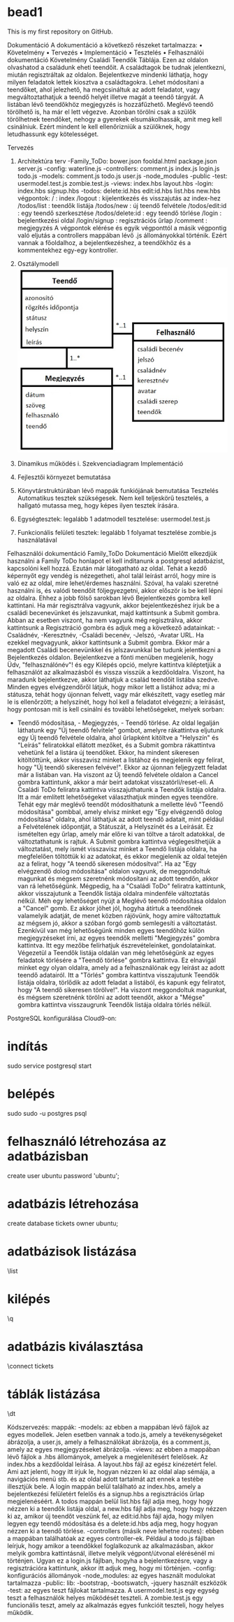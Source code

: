 # bead1
This is my first repository on GitHub.

Dokumentáció
A dokumentáció a következő részeket tartalmazza:
•	Követelmény
•	Tervezés
•	Implementáció
•	Tesztelés
•	Felhasználói dokumentáció
Követelmény
Családi Teendők Táblája.
Ezen az oldalon olvashatod a családunk eheti teendőit. A családtagok be tudnak jelentkezni, miután regisztráltak az oldalon. Bejelentkezve mindenki láthatja, hogy milyen feladatok lettek kiosztva a családtagokra.
Lehet módosítani a teendőket, ahol jelezhető, ha megcsináltuk az adott feladatot, vagy megváltoztathatjuk a teendő helyét illetve magát a teendő tárgyát.
A listában lévő teendőkhöz megjegyzés is hozzáfűzhető.
Meglévő teendő törölhető is, ha már el lett végezve.
Azonban törölni csak a szülők törölhetnek teendőket, nehogy a gyerekek elsumákolhassák, amit meg kell csinálniuk. Ezért mindent le kell ellenőrizniük a szülőknek, hogy letudhassunk egy kötelességet.
 
Tervezés
1.	Architektúra terv
-Family_ToDo:
bower.json
fooldal.html
package.json
server.js
-config: 	waterline.js
-controllers: 	comment.js
 	index.js
 	login.js
 	todo.js
-models:	comment.js
 		todo.js
 		user.js
-node_modules
-public
-test:		usermodel.test.js
 		zombie.test.js
-views:	index.hbs
 		layout.hbs
 	-login:	index.hbs
 		signup.hbs
 	-todos:	delete:id.hbs
 		edit:id.hbs
 		list.hbs
 		new.hbs
végpontok:
	/ : index
/logout : kijelentkezés és visszajutás az index-hez
/todos/list : teendők listája
/todos/new : új teendő felvétele
/todos/edit:id : egy teendő szerkesztése
/todos/delete:id : egy teendő törlése
/login : bejelentkezési oldal
/login/signup : regisztrációs űrlap
/comment : megjegyzés
A végpontok elérése és egyik végponttól a másik végpontig való eljutás a controllers mappában lévő .js állományokkal történik. Ezért vannak a főoldalhoz, a bejelentkezéshez, a teendőkhöz és a kommentekhez egy-egy kontroller.
2.	Osztálymodell
![dbrelationships](docs/images/dbrelationships.jpg)
 
3.	Dinamikus működés
i.	Szekvenciadiagram
Implementáció
1.	Fejlesztői környezet bemutatása
2.	Könyvtárstruktúrában lévő mappák funkiójának bemutatása
Tesztelés
Automatikus tesztek szükségesek. Nem kell teljeskörű tesztelés, a hallgató mutassa meg, hogy képes ilyen tesztek írására.
1.	Egységtesztek: legalább 1 adatmodell tesztelése: usermodel.test.js
2.	Funkcionális felületi tesztek: legalább 1 folyamat tesztelése
zombie.js használatával

Felhasználói dokumentáció
Family_ToDo
Dokumentáció
Mielőtt elkezdjük használni a Family ToDo honlapot el kell indítanunk a postgresql adatbázist, kapcsolóni kell hozzá.
Ezután már látogatható az oldal. Tehát a kezdő képernyőt egy vendég is nézegetheti, ahol talál leírást arról, hogy mire is való ez az oldal, mire lehet/érdemes használni.
Szóval, ha valaki szeretné használni is, és valódi teendőit följegyezgetni, akkor először is be kell lépni az oldalra. Ehhez a jobb fölső sarokban lévő Bejelentkezés gombra kell kattintani. Ha már regisztrálva vagyunk, akkor bejelentkezéshez írjuk be a családi becenevünket és jelszavunkat, majd kattintsunk a Submit gombra.
Abban az esetben viszont, ha nem vagyunk még regisztrálva, akkor kattintsunk a Regisztráció gombra és adjuk meg a következő adatainkat:
-Családnév, -Keresztnév, -Családi becenév, -Jelszó, -Avatar URL. Ha ezekkel megvagyunk, akkor kattintsunk a Submit gombra. Ekkor már a megadott Családi becenevünkkel és jelszavunkkal be tudunk jelentkezni a Bejelentkezés oldalon.
Bejelentkezve a fönti menüben megjelenik, hogy Üdv, "felhasználónév"! és egy Kilépés opció, melyre kattintva kiléptetjük a felhasználót az alkalmazásból és vissza visszük a kezdőoldalra.
Viszont, ha maradunk bejelentkezve, akkor láthatjuk a család teendőit listába szedve. Minden egyes elvégzendőről látjuk, hogy mikor lett a listához adva; mi a státusza, tehát hogy újonnan felvett, vagy már elkészített, vagy esetleg már le is ellenőrzött; a helyszínét, hogy hol kell a feladatot elvégezni; a leírásást, hogy pontosan mit is kell csinálni és további lehetőségeket, melyek sorban:
- Teendő módosítása, - Megjegyzés, - Teendő törlése.
Az oldal legalján láthatunk egy "Új teendő felvitele" gombot, amelyre rákattintva eljutunk egy Új teendő felvétele oldalra, ahol űrlapként kitöltve a "Helyszín" és "Leírás" feliratokkal ellátott mezőket, és a Submit gombra rákattintva vehetünk fel a listára új teendőket. Ekkor, ha mindent sikeresen kitöltöttünk, akkor visszavisz minket a listához és megjelenik egy felirat, hogy "Új teendő sikeresen felvéve!". Ekkor az újonnan feljegyzett feladat már a listában van.
Ha viszont az Új teendő felvétele oldalon a Cancel gombra kattintunk, akkor a már beírt adatokat visszatörli/reset-eli.
A Családi ToDo feliratra kattintva visszajuthatunk a Teendők listája oldalra. Itt a már említett lehetőségeket választhatjuk minden egyes teendőre.
Tehát egy már meglévő teendőt módosíthatunk a mellette lévő "Teendő módosítása" gombbal, amely elvisz minket egy "Egy elvégzendő dolog módosítása" oldalra, ahol láthatjuk az adott teendő adatait, mint például a Felvételének időpontját, a Státuszát, a Helyszínét és a Leírását. Ez ismételten egy űrlap, amely már előre ki van töltve a tárolt adatokkal, de változtathatunk is rajtuk. A Submit gombra kattintva véglegesíthetjük a változtatást, mely ismét visszavisz minket a Teendő listája oldalra, ha megfelelően töltöttük ki az adatokat, és ekkor megjelenik az oldal tetején az a felirat, hogy "A teendő sikeresen módosítva!". Ha az "Egy elvégzendő dolog módosítása" oldalon vagyunk, de meggondoltuk magunkat és mégsem szeretnénk módosítani az adott teendőn, akkor van rá lehetőségünk. Mégpedig, ha a "Családi ToDo" feliratra kattintunk, akkor visszajutunk a Teendők listája oldalra mindenféle változtatás nélkül. Méh egy lehetőséget nyújt a Meglévő teendő módosítása oldalon a "Cancel" gomb. Ez akkor jöhet jól, hogyha átírtuk a teendőnek valamelyik adatját, de menet közben rájövünk, hogy amire változtattuk az mégsem jó, akkor a szóban forgó gomb semlegesíti a változtatást.
Ezenkívül van még lehetőségünk minden egyes teendőhöz külön megjegyzéseket írni, az egyes teendők melletti "Megjegyzés" gombra kattintva. Itt egy mezőbe felírhatjuk észrevételeinket, gondolatainkat.
Végezetül a Teendők listája oldalán van még lehetőségünk az egyes feladatok törlésére a "Teendő törlése" gombra kattintva. Ez elnavigál minket egy olyan oldalra, amely ad a felhasználónak egy leírást az adott teendő adatairól. Itt a "Törlés" gombra kattintva visszajutunk Teendők listája oldalra, törlődik az adott feladat a listából, és kapunk egy feliratot, hogy "A teendő sikeresen törölve!". Ha viszont meggondoltuk magunkat, és mégsem szeretnénk törölni az adott teendőt, akkor a "Mégse" gombra kattintva visszaugrunk Teendők listája oldalra törlés nélkül.

PostgreSQL konfigurálása Cloud9-on:
# indítás
sudo service postgresql start
# belépés
sudo sudo -u postgres psql
# felhasználó létrehozása az adatbázisban
create user ubuntu password 'ubuntu';
# adatbázis létrehozása
create database tickets owner ubuntu;
# adatbázisok listázása
\list
# kilépés
\q

# adatbázis kiválasztása
\connect tickets
# táblák listázása
\dt

Kódszervezés:
mappák:
-models: az ebben a mappában lévő fájlok az egyes modellek. Jelen esetben vannak a todo.js, amely a tevékenységeket ábrázolja, a user.js, amely a felhasználókat ábrázolja, és a comment.js, amely az egyes megjegyzéseket ábrázolja.
-views: az ebben a mappában lévő fájlok a .hbs állományok, amelyek a megjelenítésért felelősek. Az index.hbs a kezdőoldal leírása. A layout.hbs fájl az egész kinézetért felel. Ami azt jelenti, hogy itt írjuk le, hogyan nézzen ki az oldal alap sémája, a navigációs menü stb. és az oldal adott tartalmát azt ennek a testébe illesztjük bele. A login mappán belül található az index.hbs, amely a bejelentkezési felületért felelős és a signup.hbs a regisztrációs űrlap megjelenéséért. A todos mappán belül list.hbs fájl adja meg, hogy hogy nézzen ki a teendők listája oldal, a new.hbs fájl adja meg, hogy hogy nézzen ki az, amikor új teendőt veszünk fel, az edit:id.hbs fájl ajda, hogy milyen legyen egy teendő módosítása és a delete:id.hbs adja meg, hogy hogyan nézzen ki a teendő törlése.
-controllers (másik neve lehetne routes): ebben a mappában találhatóak az egyes controller-ek. Például a todo.js fájlban leírjuk, hogy amikor a teendőkkel foglalkozunk az alkalmazásban, akkor melyik gombra kattintásnál, illetve melyik végpont/útvonal elérésénél mi történjen. Ugyan ez a login.js fájlban, hogyha a bejelentkezésre, vagy a regisztrációra kattintunk, akkor itt adjuk meg, hogy mi történjen.
-config: konfigurációs állományok
-node_modules: az egyes használt modulokat tartalmazza
-public: lib: -bootstrap, -bootswatch, -jquery használt eszközök
-test: az egyes teszt fájlokat tartalmazza. A usermodel.test.js egy egység teszt a felhasználók helyes működését teszteli. A zombie.test.js egy funcionális teszt, amely az alkalmazás egyes funkcióit teszteli, hogy helyes működik.
